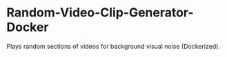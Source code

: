 # Random-Video-Clip-Generator-Docker
Plays random sections of videos for background visual noise (Dockerized). 
